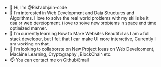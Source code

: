 - 👋 Hi, I’m @Rishabhjain-code
- 👀 I’m interested in Web Development and Data Structures and Algorithms. I love to solve the real world problems with my skills be it dsa or web development. 
      I love to solve new problems in space and time optimized manner.
- 🌱 I’m currently learning How to Make Websites Beautiful as I am a full stack developer, but I felt that I can make UI more interactive, Currently I am working on that.
- 💞️ I’m looking to collaborate on New Project Ideas on Web Development, Machine Learning, Cryptography , BlockChain etc.
- 📫 You can contact me on Github/Email

<!---
Rishabhjain-code/Rishabhjain-code is a ✨ special ✨ repository because its `README.md` (this file) appears on your GitHub profile.
You can click the Preview link to take a look at your changes.
--->
